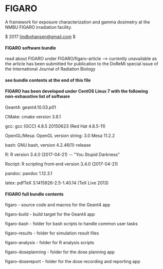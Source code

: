 # FIGARO
A framework for exposure characterization and gamma dosimetry at the NMBU FIGARO irradiation facility.

$ 2017 lindbohansen@gmail.com $

#### FIGARO software bundle

read about FIGARO under FIGARO/figaro-article --> currently unavailable as the article has been submitted for publication to the DoReMi special issue of the International Journal of Radiation Biology

#### see bundle contents at the end of this file

#### FIGARO has been developed under CentOS Linux 7 with the following non-exhaustive list of software

Geant4: geant4.10.03.p01

CMake: cmake version 3.8.1

gcc: gcc (GCC) 4.8.5 20150623 (Red Hat 4.8.5-11)

OpenGL/Mesa: OpenGL version string: 3.0 Mesa 11.2.2

bash: GNU bash, version 4.2.46(1)-release

R: R version 3.4.0 (2017-04-21) -- "You Stupid Darkness"

Rscript: R scripting front-end version 3.4.0 (2017-04-21)

pandoc: pandoc 1.12.3.1

latex: pdfTeX 3.1415926-2.5-1.40.14 (TeX Live 2013)

#### FIGARO full bundle contents

figaro - source code and macros for the Geant4 app

figaro-build - build target for the Geant4 app

figaro-bash - folder for bash scripts to handle common user tasks

figaro-results - folder for simulation result files

figaro-analysis - folder for R analysis scripts

figaro-doseplanning - folder for the dose planning app

figaro-dosereport - folder for the dose recording and reporting app
